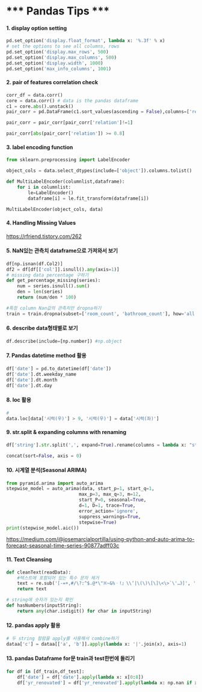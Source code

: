 # *** Pandas Tips ***

#### 1. display option setting

```python
pd.set_option('display.float_format', lambda x: '%.3f' % x)	
# set the options to see all columns, rows
pd.set_option('display.max_rows', 500)
pd.set_option('display.max_columns', 500)
pd.set_option('display.width', 1000)
pd.set_option('max_info_columns', 1001)
```



#### 2. pair of features correlation check

```python
corr_df = data.corr()
core = data.corr() # data is the pandas dataframe
c1 = core.abs().unstack()
pair_corr = pd.DataFrame(c1.sort_values(ascending = False),columns=['relation']).reset_index()

pair_corr = pair_corr[pair_corr['relation']!=1]

pair_corr[abs(pair_corr['relation']) >= 0.8]
```

#### 3. label encoding function

```python
from sklearn.preprocessing import LabelEncoder

object_cols = data.select_dtypes(include=['object']).columns.tolist()

def MultiLabelEncoder(columnlist,dataframe):
    for i in columnlist:
        le=LabelEncoder()
        dataframe[i] = le.fit_transform(dataframe[i])

MultiLabelEncoder(object_cols, data)
```

#### 4. Handling Missing Values

<url> https://rfriend.tistory.com/262</url>

#### 5. NaN있는 관측치 dataframe으로 가져와서 보기

```python
df[np.isnan(df.Col2)]
df2 = df[df[['col']].isnull().any(axis=1)]
# missing data percentage 구하기
def get_percentage_missing(series):
    num = series.isnull().sum()
    den = len(series)
    return (num/den * 100)

#특정 column Nan값의 관측치만 dropna하기
train = train.dropna(subset=['room_count', 'bathroom_count'], how='all')
```

#### 6. describe data형태별로 보기

```python
df.describe(include=[np.number]) #np.object
```

#### 7. Pandas datetime method 활용

```python
df['date'] = pd.to_datetime(df['date'])
df['date'].dt.weekday_name
df['date'].dt.month
df['date'].dt.day
```

#### 8. loc 활용

```python
#
data.loc[data['시력(우)'] > 9, '시력(우)'] = data['시력(좌)']

```

#### 9. str.split & expanding columns with renaming

```python
df['string'].str.split(',', expand=True).rename(columns = lambda x: "string"+str(x+1))

concat(sort=False, axis = 0)
```

#### 10. 시계열 분석(Seasonal ARIMA)

```python
from pyramid.arima import auto_arima
stepwise_model = auto_arima(data, start_p=1, start_q=1,
                           max_p=3, max_q=3, m=12,
                           start_P=0, seasonal=True,
                           d=1, D=1, trace=True,
                           error_action='ignore',  
                           suppress_warnings=True, 
                           stepwise=True)
print(stepwise_model.aic())
```

<https://medium.com/@josemarcialportilla/using-python-and-auto-arima-to-forecast-seasonal-time-series-90877adff03c>



#### 11. Text Cleansing 

```python
def cleanText(readData):
    #텍스트에 포함되어 있는 특수 문자 제거
    text = re.sub('[-=+,#/\?:^$.@*\"※~&%ㆍ!』\\‘|\(\)\[\]\<\>`\'…》]', '', readData)
    return text

# string에 숫자가 있는지 확인
def hasNumbers(inputString):
	return any(char.isdigit() for char in inputString)

```

#### 12. pandas apply 활용

```python
# 두 string 컬럼을 apply를 사용해서 combine하기
dataa['c'] = dataa[['a', 'b']].apply(lambda x: '|'.join(x), axis=1)
```



#### 13. pandas Dataframe for문 train과 test한번에 돌리기

```python
for df in [df_train,df_test]:
    df['date'] = df['date'].apply(lambda x: x[0:8])
    df['yr_renovated'] = df['yr_renovated'].apply(lambda x: np.nan if x == 0 else x)
    
```

